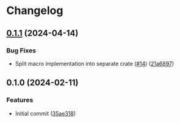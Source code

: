 # Changelog

## [0.1.1](https://github.com/mathematic-inc/unfmt/compare/v0.1.0...v0.1.1) (2024-04-14)


### Bug Fixes

* Split macro implementation into separate crate ([#14](https://github.com/mathematic-inc/unfmt/issues/14)) ([21a6897](https://github.com/mathematic-inc/unfmt/commit/21a6897714cf07a4496c7e291061ad2ff9dfd15b))

## 0.1.0 (2024-02-11)


### Features

* Initial commit ([35ae318](https://github.com/mathematic-inc/unfmt/commit/35ae318256722500ead9484e99df69641be840e1))
